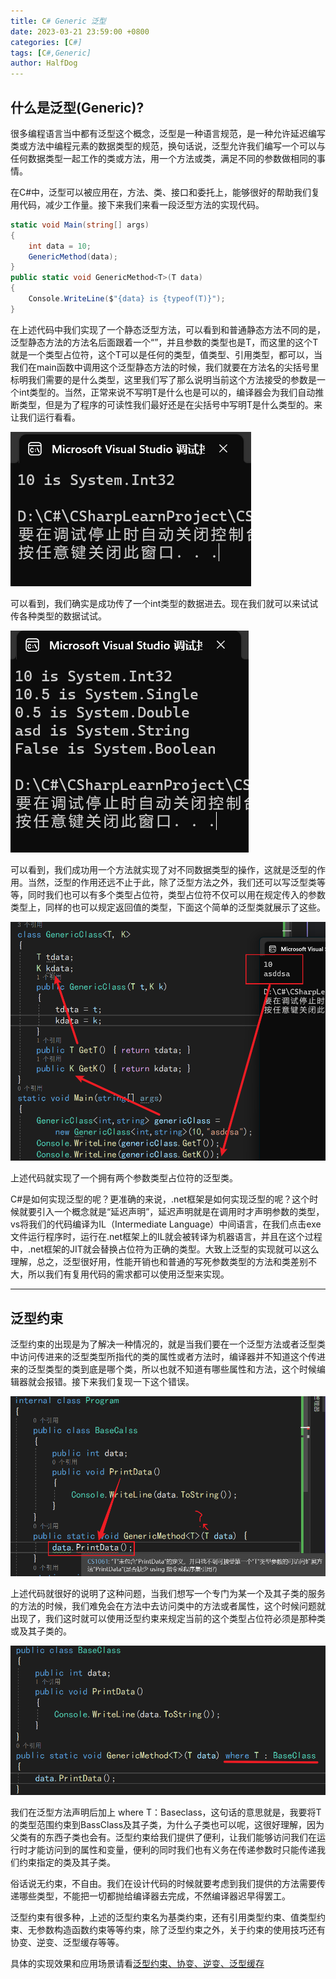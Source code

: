```yaml
---
title: C# Generic 泛型
date: 2023-03-21 23:59:00 +0800
categories: [C#]
tags: [C#,Generic]
author: HalfDog
---
```


## 什么是泛型(Generic)? 

很多编程语言当中都有泛型这个概念，泛型是一种语言规范，是一种允许延迟编写类或方法中编程元素的数据类型的规范，换句话说，泛型允许我们编写一个可以与任何数据类型一起工作的类或方法，用一个方法或类，满足不同的参数做相同的事情。

在C#中，泛型可以被应用在，方法、类、接口和委托上，能够很好的帮助我们复用代码，减少工作量。接下来我们来看一段泛型方法的实现代码。

```csharp
static void Main(string[] args)
{
    int data = 10;
    GenericMethod(data);
}
public static void GenericMethod<T>(T data)
{
    Console.WriteLine($"{data} is {typeof(T)}");
}
```

在上述代码中我们实现了一个静态泛型方法，可以看到和普通静态方法不同的是，泛型静态方法的方法名后面跟着一个“<T>”，并且参数的类型也是T，而这里的这个T就是一个类型占位符，这个T可以是任何的类型，值类型、引用类型，都可以，当我们在main函数中调用这个泛型静态方法的时候，我们就要在方法名的尖括号里标明我们需要的是什么类型，这里我们写了<int>那么说明当前这个方法接受的参数是一个int类型的。当然，正常来说不写明T是什么也是可以的，编译器会为我们自动推断类型，但是为了程序的可读性我们最好还是在尖括号中写明T是什么类型的。来让我们运行看看。

![image](/assets/images/2023-03-21/1760667387979.jpg)

可以看到，我们确实是成功传了一个int类型的数据进去。现在我们就可以来试试传各种类型的数据试试。

![image](/assets/images/2023-03-21/1760667392084.jpg)

可以看到，我们成功用一个方法就实现了对不同数据类型的操作，这就是泛型的作用。当然，泛型的作用还远不止于此，除了泛型方法之外，我们还可以写泛型类等等，同时我们也可以有多个类型占位符，类型占位符不仅可以用在规定传入的参数类型上，同样的也可以规定返回值的类型，下面这个简单的泛型类就展示了这些。

![image](/assets/images/2023-03-21/1760667397472.jpg)

上述代码就实现了一个拥有两个参数类型占位符的泛型类。

C#是如何实现泛型的呢？更准确的来说，.net框架是如何实现泛型的呢？这个时候就要引入一个概念就是“延迟声明”，延迟声明就是在调用时才声明参数的类型，vs将我们的代码编译为IL（Intermediate Language）中间语言，在我们点击exe文件运行程序时，运行在.net框架上的IL就会被转译为机器语言，并且在这个过程中，.net框架的JIT就会替换占位符为正确的类型。大致上泛型的实现就可以这么理解，总之，泛型很好用，性能开销也和普通的写死参数类型的方法和类差别不大，所以我们有复用代码的需求都可以使用泛型来实现。

***

## 泛型约束

泛型约束的出现是为了解决一种情况的，就是当我们要在一个泛型方法或者泛型类中访问传进来的泛型类型所指代的类的属性或者方法时，编译器并不知道这个传进来的泛型类型的类到底是哪个类，所以也就不知道有哪些属性和方法，这个时候编辑器就会报错。接下来我们复现一下这个错误。

![image](/assets/images/2023-03-21/1760667402449.jpg)

上述代码就很好的说明了这种问题，当我们想写一个专门为某一个及其子类的服务的方法的时候，我们难免会在方法中去访问类中的方法或者属性，这个时候问题就出现了，我们这时就可以使用泛型约束来规定当前的这个类型占位符必须是那种类或及其子类的。

![image](/assets/images/2023-03-21/1760667407430.jpg)

我们在泛型方法声明后加上 where T：Baseclass，这句话的意思就是，我要将T的类型范围约束到BassClass及其子类，为什么子类也可以呢，这很好理解，因为父类有的东西子类也会有。泛型约束给我们提供了便利，让我们能够访问我们在运行时才能访问到的属性和变量，便利的同时我们也有义务在传递参数时只能传递我们约束指定的类及其子类。

俗话说无约束，不自由。我们在设计代码的时候就要考虑到我们提供的方法需要传递哪些类型，不能把一切都抛给编译器去完成，不然编译器迟早得罢工。

泛型约束有很多种，上述的泛型约束名为基类约束，还有引用类型约束、值类型约束、无参数构造函数约束等等约束，除了泛型约束之外，关于约束的使用技巧还有协变、逆变、泛型缓存等等。

具体的实现效果和应用场景请看[泛型约束、协变、逆变、泛型缓存](https://www.bilibili.com/video/BV1G3411B7V3?t=4440.7&p=2)
